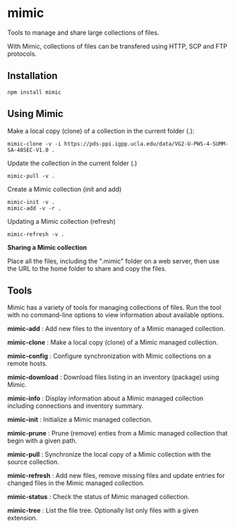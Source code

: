 # mimic

Tools to manage and share large collections of files.

With Mimic, collections of files can be transfered using HTTP, SCP and FTP protocols.

## Installation
```shell
npm install mimic
```

## Using Mimic

Make a local copy (clone) of a collection in the current folder (.):
```shell
mimic-clone -v -i https://pds-ppi.igpp.ucla.edu/data/VG2-U-PWS-4-SUMM-SA-48SEC-V1.0 .
```

Update the collection in the current folder (.)
```shell
mimic-pull -v .
```
Create a Mimic collection (init and add)
```shell
mimic-init -v .
mimic-add -v -r .
```

Updating a Mimic collection (refresh)
```shell
mimic-refresh -v .
```

**Sharing a Mimic collection**

Place all the files, including the ".mimic" folder on a web server, then use the URL to the home folder
to share and copy the files.

## Tools

Mimic has a variety of tools for managing collections of files. Run the tool with no command-line 
options to view information about available options.

**mimic-add** : Add new files to the inventory of a Mimic managed collection.

**mimic-clone** :  Make a local copy (clone) of a Mimic managed collection.

**mimic-config** : Configure synchronization with Mimic collections on a remote hosts.

**mimic-download** : Download files listing in an inventory (package) using Mimic.

**mimic-info** : Display information about a Mimic managed collection including connections and inventory summary.

**mimic-init** : Initialize a Mimic managed collection.

**mimic-prune** : Prune (remove) enties from a Mimic managed collection that begin with a given path.

**mimic-pull** : Synchronize the local copy of a Mimic collection with the source collection.

**mimic-refresh** : Add new files, remove missing files and update entries for changed files in the Mimic managed collection.

**mimic-status** : Check the status of Mimic managed collection.

**mimic-tree** : List the file tree. Optionally list only files with a given extension.